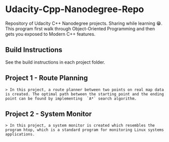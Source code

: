 # Udacity-Cpp-Nanodegree-Repo

Repository of Udacity C++ Nanodegree projects. 
Sharing while learning 😁.
This program first walk through Object-Oriented Programming and then gets you exposed to Modern C++ features.

## Build Instructions

See the build instructions in each project folder.

## Project 1 - Route Planning

    > In this project, a route planner between two points on real map data is created. The optimal path between the starting point and the ending point can be found by implementing  `A*` search algorithm.

## Project 2 - System Monitor

    > In this project, a system monitor is created which resembles the program htop, which is a standard program for monitoring Linux systems applications.
    
